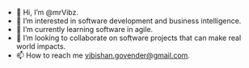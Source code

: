 - 👋 Hi, I’m @mrVibz.
- 👀 I’m interested in software development and business intelligence.
- 🌱 I’m currently learning software in agile.
- 💞️ I’m looking to collaborate on software projects that can make real world impacts.
- 📫 How to reach me vibishan.govender@gmail.com.

<!---
mrVibz/mrVibz is a ✨ special ✨ repository because its `README.md` (this file) appears on your GitHub profile.
You can click the Preview link to take a look at your changes.
--->
